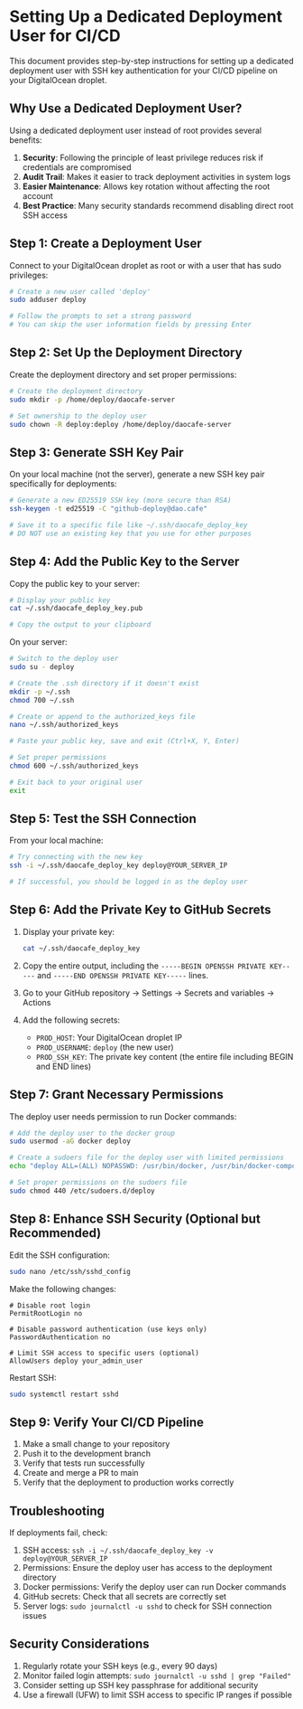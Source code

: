 # Setting Up a Dedicated Deployment User for CI/CD

This document provides step-by-step instructions for setting up a dedicated deployment user with SSH key authentication for your CI/CD pipeline on your DigitalOcean droplet.

## Why Use a Dedicated Deployment User?

Using a dedicated deployment user instead of root provides several benefits:

1. **Security**: Following the principle of least privilege reduces risk if credentials are compromised
2. **Audit Trail**: Makes it easier to track deployment activities in system logs
3. **Easier Maintenance**: Allows key rotation without affecting the root account
4. **Best Practice**: Many security standards recommend disabling direct root SSH access

## Step 1: Create a Deployment User

Connect to your DigitalOcean droplet as root or with a user that has sudo privileges:

```bash
# Create a new user called 'deploy'
sudo adduser deploy

# Follow the prompts to set a strong password
# You can skip the user information fields by pressing Enter
```

## Step 2: Set Up the Deployment Directory

Create the deployment directory and set proper permissions:

```bash
# Create the deployment directory
sudo mkdir -p /home/deploy/daocafe-server

# Set ownership to the deploy user
sudo chown -R deploy:deploy /home/deploy/daocafe-server
```

## Step 3: Generate SSH Key Pair

On your local machine (not the server), generate a new SSH key pair specifically for deployments:

```bash
# Generate a new ED25519 SSH key (more secure than RSA)
ssh-keygen -t ed25519 -C "github-deploy@dao.cafe"

# Save it to a specific file like ~/.ssh/daocafe_deploy_key
# DO NOT use an existing key that you use for other purposes
```

## Step 4: Add the Public Key to the Server

Copy the public key to your server:

```bash
# Display your public key
cat ~/.ssh/daocafe_deploy_key.pub

# Copy the output to your clipboard
```

On your server:

```bash
# Switch to the deploy user
sudo su - deploy

# Create the .ssh directory if it doesn't exist
mkdir -p ~/.ssh
chmod 700 ~/.ssh

# Create or append to the authorized_keys file
nano ~/.ssh/authorized_keys

# Paste your public key, save and exit (Ctrl+X, Y, Enter)

# Set proper permissions
chmod 600 ~/.ssh/authorized_keys

# Exit back to your original user
exit
```

## Step 5: Test the SSH Connection

From your local machine:

```bash
# Try connecting with the new key
ssh -i ~/.ssh/daocafe_deploy_key deploy@YOUR_SERVER_IP

# If successful, you should be logged in as the deploy user
```

## Step 6: Add the Private Key to GitHub Secrets

1. Display your private key:
   ```bash
   cat ~/.ssh/daocafe_deploy_key
   ```

2. Copy the entire output, including the `-----BEGIN OPENSSH PRIVATE KEY-----` and `-----END OPENSSH PRIVATE KEY-----` lines.

3. Go to your GitHub repository → Settings → Secrets and variables → Actions

4. Add the following secrets:
   - `PROD_HOST`: Your DigitalOcean droplet IP
   - `PROD_USERNAME`: `deploy` (the new user)
   - `PROD_SSH_KEY`: The private key content (the entire file including BEGIN and END lines)

## Step 7: Grant Necessary Permissions

The deploy user needs permission to run Docker commands:

```bash
# Add the deploy user to the docker group
sudo usermod -aG docker deploy

# Create a sudoers file for the deploy user with limited permissions
echo "deploy ALL=(ALL) NOPASSWD: /usr/bin/docker, /usr/bin/docker-compose" | sudo tee /etc/sudoers.d/deploy

# Set proper permissions on the sudoers file
sudo chmod 440 /etc/sudoers.d/deploy
```

## Step 8: Enhance SSH Security (Optional but Recommended)

Edit the SSH configuration:

```bash
sudo nano /etc/ssh/sshd_config
```

Make the following changes:

```
# Disable root login
PermitRootLogin no

# Disable password authentication (use keys only)
PasswordAuthentication no

# Limit SSH access to specific users (optional)
AllowUsers deploy your_admin_user
```

Restart SSH:

```bash
sudo systemctl restart sshd
```

## Step 9: Verify Your CI/CD Pipeline

1. Make a small change to your repository
2. Push it to the development branch
3. Verify that tests run successfully
4. Create and merge a PR to main
5. Verify that the deployment to production works correctly

## Troubleshooting

If deployments fail, check:

1. SSH access: `ssh -i ~/.ssh/daocafe_deploy_key -v deploy@YOUR_SERVER_IP`
2. Permissions: Ensure the deploy user has access to the deployment directory
3. Docker permissions: Verify the deploy user can run Docker commands
4. GitHub secrets: Check that all secrets are correctly set
5. Server logs: `sudo journalctl -u sshd` to check for SSH connection issues

## Security Considerations

1. Regularly rotate your SSH keys (e.g., every 90 days)
2. Monitor failed login attempts: `sudo journalctl -u sshd | grep "Failed"`
3. Consider setting up SSH key passphrase for additional security
4. Use a firewall (UFW) to limit SSH access to specific IP ranges if possible
